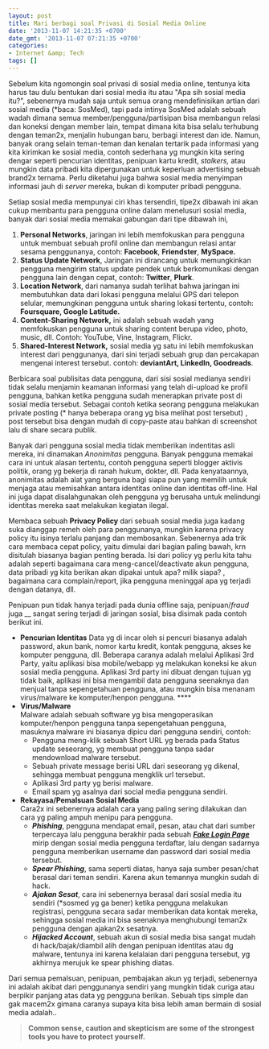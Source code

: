 ```yaml
---
layout: post
title: Mari berbagi soal Privasi di Sosial Media Online
date: '2013-11-07 14:21:35 +0700'
date_gmt: '2013-11-07 07:21:35 +0700'
categories:
- Internet &amp; Tech
tags: []
---
```

Sebelum kita ngomongin soal privasi di sosial media online, tentunya kita harus tau dulu bentukan dari sosial media itu atau "Apa sih sosial media itu?", sebenernya mudah saja untuk semua orang mendefinisikan artian dari sosial media (\*baca: SosMed), tapi pada intinya SosMed adalah sebuah wadah dimana semua member/pengguna/partisipan bisa membangun relasi dan koneksi dengan member lain, tempat dimana kita bisa selalu terhubung dengan teman2x, menjalin hubungan baru, berbagi interest dan ide. Namun, banyak orang selain teman-teman dan kenalan tertarik pada informasi yang kita kirimkan ke sosial media, contoh sederhana yg mungkin kita sering dengar seperti pencurian identitas, penipuan kartu kredit, _stalkers,_ atau mungkin data pribadi kita dipergunakan untuk keperluan advertising sebuah brand2x ternama. Perlu diketahui juga bahwa sosial media menyimpan informasi jauh di _server_ mereka, bukan di komputer pribadi pengguna.

Setiap sosial media mempunyai ciri khas tersendiri, tipe2x dibawah ini akan cukup membantu para pengguna online dalam menelusuri sosial media, banyak dari sosial media memakai gabungan dari tipe dibawah ini,

1. **Personal Networks**, jaringan ini lebih memfokuskan para pengguna untuk membuat sebuah profil online dan membangun relasi antar sesama penggunanya, contoh: **Facebook**, **Friendster**, **MySpace.**
2. **Status Update Network**, Jaringan ini dirancang untuk memungkinkan pengguna mengirim status update pendek untuk berkomunikasi dengan pengguna lain dengan cepat, contoh: **Twitter**, **Plurk**.
3. **Location Network**, dari namanya sudah terlihat bahwa jaringan ini membutuhkan data dari lokasi pengguna melalui GPS dari telepon selular, memungkinan pengguna untuk sharing lokasi tertentu, contoh: **Foursquare, Google Latitude.**
4. **Content-Sharing Network,** ini adalah sebuah wadah yang memfokuskan pengguna untuk sharing content berupa video, photo, music, dll. Contoh: YouTube, Vine, Instagram, Flickr.
5. **Shared-Interest Network,** sosial media yg satu ini lebih memfokuskan interest dari penggunanya, dari sini terjadi sebuah grup dan percakapan mengenai interest tersebut. contoh: **deviantArt, LinkedIn, Goodreads**.

Berbicara soal publisitas data pengguna, dari sisi sosial medianya sendiri tidak selalu menjamin keamanan informasi yang telah di-upload ke profil pengguna, bahkan ketika pengguna sudah menerapkan private post di sosial media tersebut. Sebagai contoh ketika seorang pengguna melakukan private posting (\* hanya beberapa orang yg bisa melihat post tersebut) , post tersebut bisa dengan mudah di copy-paste atau bahkan di screenshot lalu di share secara publik.

Banyak dari pengguna sosial media tidak memberikan indentitas asli mereka, ini dinamakan _Anonimitas_ pengguna. Banyak pengguna memakai cara ini untuk alasan tertentu, contoh pengguna seperti blogger aktivis politik, orang yg bekerja di ranah hukum, dokter, dll. Pada kenyataannya, anonimitas adalah alat yang berguna bagi siapa pun yang memilih untuk menjaga atau memisahkan antara identitas online dan identitas off-line. Hal ini juga dapat disalahgunakan oleh pengguna yg berusaha untuk melindungi identitas mereka saat melakukan kegiatan ilegal.

Membaca sebuah **Privacy Policy** dari sebuah sosial media juga kadang suka dianggap remeh oleh para penggunanya, mungkin karena privacy policy itu isinya terlalu panjang dan membosankan. Sebenernya ada trik cara membaca cepat policy, yaitu dimulai dari bagian paling bawah, krn disitulah biasanya bagian penting berada. Isi dari policy yg perlu kita tahu adalah seperti bagaimana cara meng-cancel/deactivate akun pengguna, data pribadi yg kita berikan akan dipakai untuk apa? milik siapa? , bagaimana cara complain/report, jika pengguna meninggal apa yg terjadi dengan datanya, dll.

Penipuan pun tidak hanya terjadi pada dunia offline saja, penipuan/_fraud_ juga __ sangat sering terjadi di jaringan sosial, bisa disimak pada contoh berikut ini.

- **Pencurian Identitas** Data yg di incar oleh si pencuri biasanya adalah password, akun bank, nomor kartu kredit, kontak pengguna, akses ke komputer pengguna, dll. Beberapa caranya adalah melalui Aplikasi 3rd Party, yaitu aplikasi bisa mobile/webapp yg melakukan koneksi ke akun sosial media pengguna. Aplikasi 3rd party ini dibuat dengan tujuan yg tidak baik, aplikasi ini bisa mengambil data pengguna seenaknya dan menjual tanpa sepengetahuan pengguna, atau mungkin bisa menanam virus/malware ke komputer/henpon pengguna. ****
- **Virus/Malware**  
 Malware adalah sebuah software yg bisa mengoperasikan komputer/henpon pengguna tanpa sepengetahuan pengguna, masuknya malware ini biasanya dipicu dari pengguna sendiri, contoh: 
  - Pengguna meng-klik sebuah Short URL yg berada pada Status update seseorang, yg membuat pengguna tanpa sadar mendownload malware tersebut.
  - Sebuah private message berisi URL dari seseorang yg dikenal, sehingga membuat pengguna mengklik url tersebut.
  - Aplikasi 3rd party yg berisi malware.
  - Email spam yg asalnya dari social media pengguna sendiri.
- **Rekayasa/Pemalsuan Sosial Media**  
 Cara2x ini sebenernya adalah cara yang paling sering dilakukan dan cara yg paling ampuh menipu para pengguna. 
  - **_Phishing_**, pengguna mendapat email, pesan, atau chat dari sumber terpercaya lalu pengguna berakhir pada sebuah [_**Fake Login Page**_](http://en.wikipedia.org/wiki/Phishing) mirip dengan sosial media pengguna terdaftar, lalu dengan sadarnya pengguna memberikan username dan password dari sosial media tersebut.
  - _**Spear Phishing**_, sama seperti diatas, hanya saja sumber pesan/chat berasal dari teman sendiri. Karena akun temannya mungkin sudah di hack.
  - _**Ajakan Sesat**_, cara ini sebenernya berasal dari sosial media itu sendiri (\*sosmed yg ga bener) ketika pengguna melakukan registrasi, pengguna secara sadar memberikan data kontak mereka, sehingga sosial media ini bisa seenaknya menghubungi teman2x pengguna dengan ajakan2x sesatnya.
  - _**Hijacked Account**_, sebuah akun di sosial media bisa sangat mudah di hack/bajak/diambil alih dengan penipuan identitas atau dg malware, tentunya ini karena kelalaian dari pengguna tersebut, yg akhirnya merujuk ke spear phishing diatas.

Dari semua pemalsuan, penipuan, pembajakan akun yg terjadi, sebenernya ini adalah akibat dari penggunanya sendiri yang mungkin tidak curiga atau berpikir panjang atas data yg pengguna berikan. Sebuah tips simple dan gak macem2x gimana caranya supaya kita bisa lebih aman bermain di sosial media adalah..

> **Common sense, caution and skepticism are some of the strongest tools you have to protect yourself.**